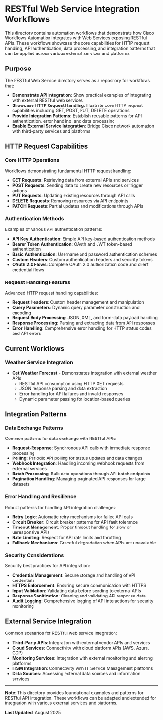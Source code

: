 # RESTful Web Service Integration Workflows

This directory contains automation workflows that demonstrate how Cisco Workflows Automation integrates with Web Services exposing RESTful APIs. These workflows showcase the core capabilities for HTTP request handling, API authentication, data processing, and integration patterns that can be applied across various external services and platforms.

## Purpose

The RESTful Web Service directory serves as a repository for workflows that:

- **Demonstrate API Integration**: Show practical examples of integrating with external RESTful web services
- **Showcase HTTP Request Handling**: Illustrate core HTTP request capabilities including GET, POST, PUT, DELETE operations
- **Provide Integration Patterns**: Establish reusable patterns for API authentication, error handling, and data processing
- **Enable External Service Integration**: Bridge Cisco network automation with third-party services and platforms

## HTTP Request Capabilities

### Core HTTP Operations

Workflows demonstrating fundamental HTTP request handling:

- **GET Requests**: Retrieving data from external APIs and services
- **POST Requests**: Sending data to create new resources or trigger actions
- **PUT Requests**: Updating existing resources through API calls
- **DELETE Requests**: Removing resources via API endpoints
- **PATCH Requests**: Partial updates and modifications through APIs

### Authentication Methods

Examples of various API authentication patterns:

- **API Key Authentication**: Simple API key-based authentication methods
- **Bearer Token Authentication**: OAuth and JWT token-based authentication
- **Basic Authentication**: Username and password authentication schemes
- **Custom Headers**: Custom authentication headers and security tokens
- **OAuth 2.0 Flows**: Complete OAuth 2.0 authorization code and client credential flows

### Request Handling Features

Advanced HTTP request handling capabilities:

- **Request Headers**: Custom header management and manipulation
- **Query Parameters**: Dynamic query parameter construction and encoding
- **Request Body Processing**: JSON, XML, and form-data payload handling
- **Response Processing**: Parsing and extracting data from API responses
- **Error Handling**: Comprehensive error handling for HTTP status codes and API errors

## Current Workflows

### Weather Service Integration

- **Get Weather Forecast** - Demonstrates integration with external weather APIs
  - RESTful API consumption using HTTP GET requests
  - JSON response parsing and data extraction
  - Error handling for API failures and invalid responses
  - Dynamic parameter passing for location-based queries

## Integration Patterns

### Data Exchange Patterns

Common patterns for data exchange with RESTful APIs:

- **Request-Response**: Synchronous API calls with immediate response processing
- **Polling**: Periodic API polling for status updates and data changes
- **Webhook Integration**: Handling incoming webhook requests from external services
- **Batch Processing**: Bulk data operations through API batch endpoints
- **Pagination Handling**: Managing paginated API responses for large datasets

### Error Handling and Resilience

Robust patterns for handling API integration challenges:

- **Retry Logic**: Automatic retry mechanisms for failed API calls
- **Circuit Breaker**: Circuit breaker patterns for API fault tolerance
- **Timeout Management**: Proper timeout handling for slow or unresponsive APIs
- **Rate Limiting**: Respect for API rate limits and throttling
- **Fallback Mechanisms**: Graceful degradation when APIs are unavailable

### Security Considerations

Security best practices for API integration:

- **Credential Management**: Secure storage and handling of API credentials
- **HTTPS Enforcement**: Ensuring secure communication with HTTPS
- **Input Validation**: Validating data before sending to external APIs
- **Response Sanitization**: Cleaning and validating API response data
- **Audit Logging**: Comprehensive logging of API interactions for security monitoring

## External Service Integration

Common scenarios for RESTful web service integration:

- **Third-Party APIs**: Integration with external vendor APIs and services
- **Cloud Services**: Connectivity with cloud platform APIs (AWS, Azure, GCP)
- **Monitoring Services**: Integration with external monitoring and alerting platforms
- **ITSM Integration**: Connectivity with IT Service Management platforms
- **Data Sources**: Accessing external data sources and information services

---

**Note**: This directory provides foundational examples and patterns for RESTful API integration. These workflows can be adapted and extended for integration with various external services and platforms.

**Last Updated**: August 2025
